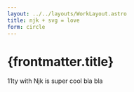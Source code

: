 ```yaml
---
layout: ../../layouts/WorkLayout.astro
title: njk + svg = love
form: circle
---
```


# {frontmatter.title}

11ty with Njk is super cool bla bla
